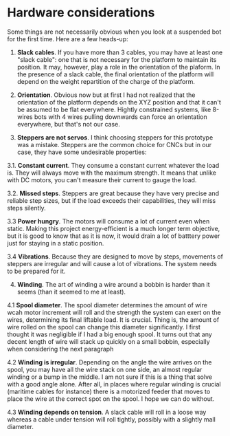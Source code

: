 
Hardware considerations
=======================

Some things are not necessarily obvious when you look at a suspended bot for the first time. Here are a few heads-up:

1. **Slack cables**. If you have more than 3 cables, you may have at least one "slack cable": one that is not necessary for the platform to maintain its position. It may, however, play a role in the orientation of the plaform. In the presence of a slack cable, the final orientation of the platform will depend on the weight repartition of the charge of the platform.

2. **Orientation**. Obvious now but at first I had not realized that the orientation of the platform depends on the XYZ position and that it can't be assumed to be flat everywhere. Hightly constrained systems, like 8-wires bots with 4 wires pulling downwards can force an orientation everywhere, but that's not our case.

3. **Steppers are not servos**. I think choosing steppers for this prototype was a mistake. Steppers are the common choice for CNCs but in our case, they have some undesirable properties:

  3.1. **Constant current**. They consume a constant current whatever the load is. They will always move with the maximum strength. It means that unlike with DC motors, you can't measure their current to gauge the load.

  3.2. **Missed steps**. Steppers are great because they have very precise and reliable step sizes, but if the load exceeds their capabilities, they will miss steps silently.

  3.3 **Power hungry**. The motors will consume a lot of current even when static. Making this project energy-efficient is a much longer term objective, but it is good to know that as it is now, it would drain a lot of batttery power just for staying in a static position.

  3.4 **Vibrations**. Because they are designed to move by steps, movements of steppers are irregular and will cause a lot of vibrations. The system needs to be prepared for it.

4. **Winding**. The art of winding a wire around a bobbin is harder than it seems (than it seemed to me at least).

  4.1 **Spool diameter**. The spool diameter determines the amount of wire wcah motor increment will roll and the strength the system can exert on the wires, determining its final liftable load. It is crucial. Thing is, the amount of wire rolled on the spool can change this diameter significantly. I first thought it was negligible if I had a big enough spool. It turns out that any decent length of wire will stack up quickly on a small bobbin, especially when considering the next paragraph

  4.2 **Winding is irregular**. Depending on the angle the wire arrives on the spool, you may have all the wire stack on one side, an almost regular winding or a bump in the middle. I am not sure if this is a thing that solve with a good angle alone. After all, in places where regular winding is crucial (maritime cables for instance) there is a motorized feeder that moves to place the wire at the correct spot on the spool. I hope we can do without.

  4.3 **Winding depends on tension**. A slack cable will roll in a loose way whereas a cable under tension will roll tightly, possibly with a slightly mall diameter.
